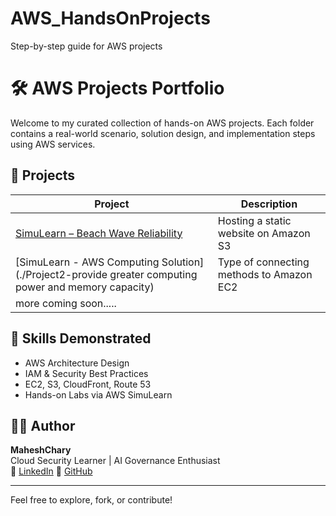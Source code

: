 # AWS_HandsOnProjects
Step-by-step guide for AWS projects
# 🛠️ AWS Projects Portfolio

Welcome to my curated collection of hands-on AWS projects. Each folder contains a real-world scenario, solution design, and implementation steps using AWS services.

## 📁 Projects

| Project | Description |
|--------|-------------|
| [SimuLearn – Beach Wave Reliability](./Project1-BeachWaveReliability) | Hosting a static website on Amazon S3 |
| [SimuLearn - AWS Computing Solution](./Project2-provide greater computing power and memory capacity) | Type of connecting methods to Amazon EC2 |
| more coming soon..... |

## 🧠 Skills Demonstrated
- AWS Architecture Design
- IAM & Security Best Practices
- EC2, S3, CloudFront, Route 53
- Hands-on Labs via AWS SimuLearn

## 🙋‍♂️ Author

**MaheshChary**  
Cloud Security Learner | AI Governance Enthusiast  
📎 [LinkedIn](https://www.linkedin.com/in/jaligama-mahesh-chary-8460b5233/)
📘 [GitHub](https://github.com/Mahesh230892)

---

Feel free to explore, fork, or contribute!
